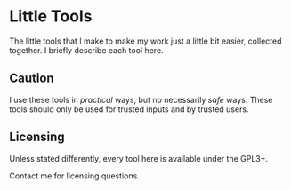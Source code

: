 # Little Tools

The little tools that I make to make my work just a little bit easier,
collected together. I briefly describe each tool here.


## Caution ##

I use these tools in *practical* ways, but no necessarily *safe* ways. These
tools should only be used for trusted inputs and by trusted users.


## Licensing

Unless stated differently, every tool here is available under the GPL3+.

Contact me for licensing questions.

